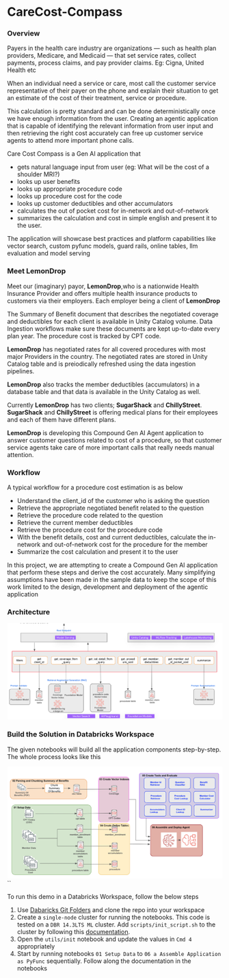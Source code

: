 # CareCost-Compass

### Overview
Payers in the health care industry are organizations — such as health plan providers, Medicare, and Medicaid — that set service rates, collect payments, process claims, and pay provider claims. Eg: Cigna, United Health etc

When an individual need a service or care, most call the customer service representative of their payer on the phone and explain their situation to get an estimate of the cost of their treatment, service or procedure.

This calculation is pretty standard and can be done deterministically once we have enough information from the user. Creating an agentic application that is capable of identifying the relevant information from user input and then retrieving the right cost accurately can free up customer service agents to attend more important phone calls.

Care Cost Compass is a Gen AI application that
- gets natural language input from user (eg: What will be the cost of a shoulder MRI?)
- looks up user benefits
- looks up appropriate procedure code
- looks up procedure cost for the code
- looks up customer deductibles and other accumulators
- calculates the out of pocket cost for in-network and out-of-network
- summarizes the calculation and cost in simple english and present it to the user.

The application will showcase best practices and platform capabilities like vector search, custom pyfunc models, guard rails, online tables, llm evaluation and model serving

### Meet LemonDrop
Meet our (imaginary) payor, **LemonDrop**,who is a nationwide Health Insurance Provider and offers multiple health insurance products to customers via their employers.  Each employer being a client of **LemonDrop**

The Summary of Benefit document that describes the negotiated coverage and deductibles for each client is available in Unity Catalog volume. Data Ingestion workflows make sure these documents are kept up-to-date every plan year. The procedure cost is tracked by CPT code.

**LemonDrop** has negotiated rates for all covered procedures with most major Providers in the country. The negotiated rates are stored in Unity Catalog table and is preiodically refreshed using the data ingestion pipelines.

**LemonDrop** also tracks the member deductibles (accumulators) in a database table and that data is available in the Unity Catalog as well.

Currently **LemonDrop** has two clients; **SugarShack** and **ChillyStreet**. **SugarShack** and **ChillyStreet** is offering medical plans for their employees and each of them have different plans.

**LemonDrop** is developing this Compound Gen AI Agent application to answer customer questions related to cost of a procedure, so that customer service agents take care of more important calls that really needs manual attention.

### Workflow
A typical workflow for a procedure cost estimation is as below
- Understand the client_id of the customer who is asking the question
- Retrieve the appropriate negotiated benefit related to the question
- Retrieve the procedure code related to the question
- Retrieve the current member deductibles
- Retrieve the procedure cost for the procedure code
- With the benefit details, cost and current deductibles, calculate the in-network and out-of-network cost for the procedure for the member
- Summarize the cost calculation and present it to the user

In this project, we are attempting to create a Compound Gen AI application that perform these steps and derive the cost accurately. Many simplifying assumptions have been made in the sample data to keep the scope of this work limited to the design, development and deployment of the agentic application

### Architecture
<img src="./resources/architecture.png" alt="Architecture" width="700"/>

### Build the Solution in Databricks Workspace
The given notebooks will build all the application components step-by-step. The whole process looks like this

<img src="./resources/build_full.png" alt="Full Build" width="700"/>``

To run this demo in a Databricks Workspace, follow the below steps
1. Use [Dabaricks Git Folders](https://docs.databricks.com/en/repos/index.html) and clone the repo into your workspace
2. Create a `single-node` cluster for running the notebooks. This code is tested on a `DBR 14.3LTS ML` cluster. Add `scripts/init_script.sh` to the cluster by following this [documentation](https://docs.databricks.com/en/init-scripts/cluster-scoped.html). 
3. Open the `utils/init` notebook and update the values in `Cmd 4` appropriately
4. Start by running notebooks `01 Setup Data` to `06 a Assemble Application as PyFunc` sequentially. Follow along the documentation in the notebooks


